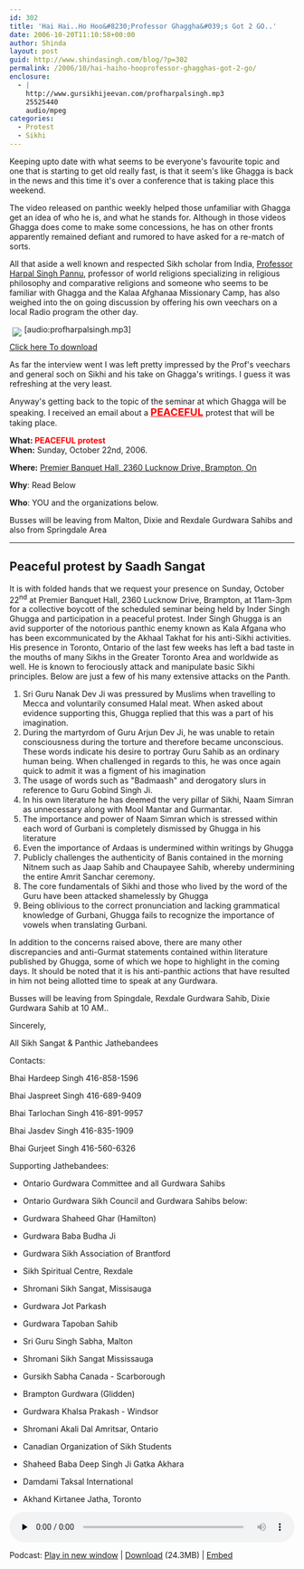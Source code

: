 ```yaml
---
id: 302
title: 'Hai Hai..Ho Hoo&#8230;Professor Ghaggha&#039;s Got 2 GO..'
date: 2006-10-20T11:10:58+00:00
author: Shinda
layout: post
guid: http://www.shindasingh.com/blog/?p=302
permalink: /2006/10/hai-haiho-hooprofessor-ghagghas-got-2-go/
enclosure:
  - |
    http://www.gursikhijeevan.com/profharpalsingh.mp3
    25525440
    audio/mpeg
categories:
  - Protest
  - Sikhi
---
```

Keeping upto date with what seems to be everyone's favourite topic and one that is starting to get old really fast, is that it seem's like Ghagga is back in the news and this time it's over a conference that is taking place this weekend.

The video released on panthic weekly helped those unfamiliar with Ghagga get an idea of who he is, and what he stands for. Although in those videos Ghagga does come to make some concessions, he has on other fronts apparently remained defiant and rumored to have asked for a re-match of sorts.

All that aside a well known and respected Sikh scholar from India, [Professor Harpal Singh Pannu](http://www.universitypunjabi.org/pages/teaching/biodata/religious_studies/H_s_pannu.htm), professor of world religions specializing in religious philosophy and comparative religions and someone who seems to be familiar with Ghagga and the Kalaa Afghanaa Missionary Camp, has also weighed into the on going discussion by offering his own veechars on a local Radio program the other day.

<img align="left" style="margin: 5px" src="http://www.universitypunjabi.org/pages/teaching/biodata/religious_studies/H_s_pannu_files/image002.gif" />[audio:profharpalsingh.mp3] 

[Click here To download](http://www.gursikhijeevan.com/profharpalsingh.mp3)

As far the interview went I was left pretty impressed by the Prof's veechars and general soch on Sikhi and his take on Ghagga's writings. I guess it was refreshing at the very least.

Anyway's getting back to the topic of the seminar at which Ghagga will be speaking. I received an email about a **<font size="4" color="#ff0000"><u>PEACEFUL</u></font>** protest that will be taking place.

**What: <font color="#ff0000">PEACEFUL protest<br /> </font>When:** Sunday, October 22nd, 2006.
  
**Where:** [Premier Banquet Hall, 2360 Lucknow Drive, Brampton, On](http://maps.google.ca/maps?q=2360+Lucknow+Dr,+Malton,+ON&ie=UTF8&oe=UTF-8&client=firefox-a&hl=en&z=14&ll=43.696052,-79.658089&spn=0.025257,0.085573&om=1)
  
**Why**: Read Below
  
**Who**: YOU and the organizations below.

Busses will be leaving from Malton, Dixie and Rexdale Gurdwara Sahibs and also from Springdale Area

<!--more-->

* * *

## **Peaceful protest by Saadh Sangat**

It is with folded hands that we request your presence on Sunday, October 22<sup>nd</sup> at Premier Banquet Hall, 2360 Lucknow Drive, Brampton, at 11am-3pm for a collective boycott of the scheduled seminar being held by Inder Singh Ghugga and participation in a peaceful protest. Inder Singh Ghugga is an avid supporter of the notorious panthic enemy known as Kala Afgana who has been excommunicated by the Akhaal Takhat for his anti-Sikhi activities. His presence in Toronto, Ontario of the last few weeks has left a bad taste in the mouths of many Sikhs in the Greater Toronto Area and worldwide as well. He is known to ferociously attack and manipulate basic Sikhi principles. Below are just a few of his many extensive attacks on the Panth.

  1. Sri Guru Nanak Dev Ji was pressured by Muslims when travelling to Mecca and voluntarily consumed Halal meat. When asked about evidence supporting this, Ghugga replied that this was a part of his imagination.
  2. During the martyrdom of Guru Arjun Dev Ji, he was unable to retain consciousness during the torture and therefore became unconscious. These words indicate his desire to portray Guru Sahib as an ordinary human being. When challenged in regards to this, he was once again quick to admit it was a figment of his imagination
  3. The usage of words such as "Badmaash" and derogatory slurs in reference to Guru Gobind Singh Ji.
  4. In his own literature he has deemed the very pillar of Sikhi, Naam Simran as unnecessary along with Mool Mantar and Gurmantar.
  5. The importance and power of Naam Simran which is stressed within each word of Gurbani is completely dismissed by Ghugga in his literature
  6. Even the importance of Ardaas is undermined within writings by Ghugga
  7. Publicly challenges the authenticity of Banis contained in the morning Nitnem such as Jaap Sahib and Chaupayee Sahib, whereby undermining the entire Amrit Sanchar ceremony.
  8. The core fundamentals of Sikhi and those who lived by the word of the Guru have been attacked shamelessly by Ghugga
  9. Being oblivious to the correct pronunciation and lacking grammatical knowledge of Gurbani, Ghugga fails to recognize the importance of vowels when translating Gurbani.

In addition to the concerns raised above, there are many other discrepancies and anti-Gurmat statements contained within literature published by Ghugga, some of which we hope to highlight in the coming days. It should be noted that it is his anti-panthic actions that have resulted in him not being allotted time to speak at any Gurdwara.

Busses will be leaving from Spingdale, Rexdale Gurdwara Sahib, Dixie Gurdwara Sahib at 10 AM..
  
Sincerely,
  
All Sikh Sangat & Panthic Jathebandees

Contacts:

Bhai Hardeep Singh 416-858-1596
  
Bhai Jaspreet Singh 416-689-9409
  
Bhai Tarlochan Singh 416-891-9957
  
Bhai Jasdev Singh 416-835-1909
  
Bhai Gurjeet Singh 416-560-6326

Supporting Jathebandees:

  * Ontario Gurdwara Committee and all Gurdwara Sahibs
  * Ontario Gurdwara Sikh Council and Gurdwara Sahibs below:
  * Gurdwara Shaheed Ghar (Hamilton)
  * Gurdwara Baba Budha Ji
  * Gurdwara Sikh Association of Brantford

  * Sikh Spiritual Centre, Rexdale
  * Shromani Sikh Sangat, Missisauga
  * Gurdwara Jot Parkash
  * Gurdwara Tapoban Sahib
  * Sri Guru Singh Sabha, Malton
  * Shromani Sikh Sangat Mississauga
  * Gursikh Sabha Canada - Scarborough
  * Brampton Gurdwara (Glidden)
  * Gurdwara Khalsa Prakash - Windsor
  * Shromani Akali Dal Amritsar, Ontario
  * Canadian Organization of Sikh Students
  * Shaheed Baba Deep Singh Ji Gatka Akhara
  * Damdami Taksal International
  * Akhand Kirtanee Jatha, Toronto

<div class="powerpress_player" id="powerpress_player_5629">
  <audio class="wp-audio-shortcode" id="audio-302-2" preload="none" style="width: 100%;" controls="controls"><source type="audio/mpeg" src="http://www.gursikhijeevan.com/profharpalsingh.mp3?_=2" /></audio>
</div>

<p class="powerpress_links powerpress_links_mp3">
  Podcast: <a href="http://www.gursikhijeevan.com/profharpalsingh.mp3" class="powerpress_link_pinw" target="_blank" title="Play in new window" onclick="return powerpress_pinw('http://blog.shindasingh.com/?powerpress_pinw=302-podcast');" rel="nofollow">Play in new window</a> | <a href="http://www.gursikhijeevan.com/profharpalsingh.mp3" class="powerpress_link_d" title="Download" rel="nofollow" download="profharpalsingh.mp3">Download</a> (24.3MB) | <a href="#" class="powerpress_link_e" title="Embed" onclick="return powerpress_show_embed('302-podcast');" rel="nofollow">Embed</a>
</p>

<p class="powerpress_embed_box" id="powerpress_embed_302-podcast" style="display: none;">
  <input id="powerpress_embed_302-podcast_t" type="text" value="<iframe width=&quot;320&quot; height=&quot;30&quot; src=&quot;http://blog.shindasingh.com/?powerpress_embed=302-podcast&amp;powerpress_player=mediaelement-audio&quot; frameborder=&quot;0&quot; scrolling=&quot;no&quot;></iframe>" onclick="javascript: this.select();" onfocus="javascript: this.select();" style="width: 70%;" readOnly />
</p>

<!--powerpress_player-->